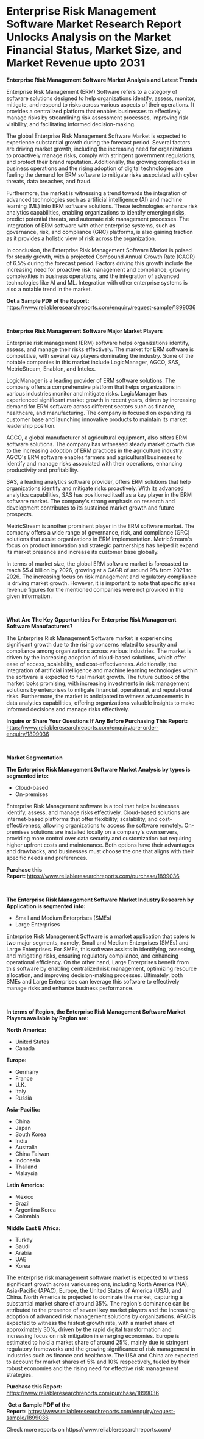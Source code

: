 <p><h1>Enterprise Risk Management Software Market Research Report Unlocks Analysis on the Market Financial Status, Market Size, and Market Revenue upto 2031</h1></p><p><strong>Enterprise Risk Management Software Market Analysis and Latest Trends</strong></p>
<p><p>Enterprise Risk Management (ERM) Software refers to a category of software solutions designed to help organizations identify, assess, monitor, mitigate, and respond to risks across various aspects of their operations. It provides a centralized platform that enables businesses to effectively manage risks by streamlining risk assessment processes, improving risk visibility, and facilitating informed decision-making.</p><p>The global Enterprise Risk Management Software Market is expected to experience substantial growth during the forecast period. Several factors are driving market growth, including the increasing need for organizations to proactively manage risks, comply with stringent government regulations, and protect their brand reputation. Additionally, the growing complexities in business operations and the rising adoption of digital technologies are fueling the demand for ERM software to mitigate risks associated with cyber threats, data breaches, and fraud.</p><p>Furthermore, the market is witnessing a trend towards the integration of advanced technologies such as artificial intelligence (AI) and machine learning (ML) into ERM software solutions. These technologies enhance risk analytics capabilities, enabling organizations to identify emerging risks, predict potential threats, and automate risk management processes. The integration of ERM software with other enterprise systems, such as governance, risk, and compliance (GRC) platforms, is also gaining traction as it provides a holistic view of risk across the organization.</p><p>In conclusion, the Enterprise Risk Management Software Market is poised for steady growth, with a projected Compound Annual Growth Rate (CAGR) of 6.5% during the forecast period. Factors driving this growth include the increasing need for proactive risk management and compliance, growing complexities in business operations, and the integration of advanced technologies like AI and ML. Integration with other enterprise systems is also a notable trend in the market.</p></p>
<p><strong>Get a Sample PDF of the Report:&nbsp;</strong> <a href="https://www.reliableresearchreports.com/enquiry/request-sample/1899036">https://www.reliableresearchreports.com/enquiry/request-sample/1899036</a></p>
<p>&nbsp;</p>
<p><strong>Enterprise Risk Management Software Major Market Players</strong></p>
<p><p>Enterprise risk management (ERM) software helps organizations identify, assess, and manage their risks effectively. The market for ERM software is competitive, with several key players dominating the industry. Some of the notable companies in this market include LogicManager, AGCO, SAS, MetricStream, Enablon, and Intelex.</p><p>LogicManager is a leading provider of ERM software solutions. The company offers a comprehensive platform that helps organizations in various industries monitor and mitigate risks. LogicManager has experienced significant market growth in recent years, driven by increasing demand for ERM software across different sectors such as finance, healthcare, and manufacturing. The company is focused on expanding its customer base and launching innovative products to maintain its market leadership position.</p><p>AGCO, a global manufacturer of agricultural equipment, also offers ERM software solutions. The company has witnessed steady market growth due to the increasing adoption of ERM practices in the agriculture industry. AGCO's ERM software enables farmers and agricultural businesses to identify and manage risks associated with their operations, enhancing productivity and profitability.</p><p>SAS, a leading analytics software provider, offers ERM solutions that help organizations identify and mitigate risks proactively. With its advanced analytics capabilities, SAS has positioned itself as a key player in the ERM software market. The company's strong emphasis on research and development contributes to its sustained market growth and future prospects.</p><p>MetricStream is another prominent player in the ERM software market. The company offers a wide range of governance, risk, and compliance (GRC) solutions that assist organizations in ERM implementation. MetricStream's focus on product innovation and strategic partnerships has helped it expand its market presence and increase its customer base globally.</p><p>In terms of market size, the global ERM software market is forecasted to reach $5.4 billion by 2026, growing at a CAGR of around 9% from 2021 to 2026. The increasing focus on risk management and regulatory compliance is driving market growth. However, it is important to note that specific sales revenue figures for the mentioned companies were not provided in the given information.</p></p>
<p>&nbsp;</p>
<p><strong>What Are The Key Opportunities For Enterprise Risk Management Software Manufacturers?</strong></p>
<p><p>The Enterprise Risk Management Software market is experiencing significant growth due to the rising concerns related to security and compliance among organizations across various industries. The market is driven by the increasing adoption of cloud-based solutions, which offer ease of access, scalability, and cost-effectiveness. Additionally, the integration of artificial intelligence and machine learning technologies within the software is expected to fuel market growth. The future outlook of the market looks promising, with increasing investments in risk management solutions by enterprises to mitigate financial, operational, and reputational risks. Furthermore, the market is anticipated to witness advancements in data analytics capabilities, offering organizations valuable insights to make informed decisions and manage risks effectively.</p></p>
<p><strong>Inquire or Share Your Questions If Any Before Purchasing This Report:</strong> <a href="https://www.reliableresearchreports.com/enquiry/pre-order-enquiry/1899036">https://www.reliableresearchreports.com/enquiry/pre-order-enquiry/1899036</a></p>
<p>&nbsp;</p>
<p><strong>Market Segmentation</strong></p>
<p><strong>The Enterprise Risk Management Software Market Analysis by types is segmented into:</strong></p>
<p><ul><li>Cloud-based</li><li>On-premises</li></ul></p>
<p><p>Enterprise Risk Management software is a tool that helps businesses identify, assess, and manage risks effectively. Cloud-based solutions are internet-based platforms that offer flexibility, scalability, and cost-effectiveness, allowing organizations to access the software remotely. On-premises solutions are installed locally on a company's own servers, providing more control over data security and customization but requiring higher upfront costs and maintenance. Both options have their advantages and drawbacks, and businesses must choose the one that aligns with their specific needs and preferences.</p></p>
<p><strong>Purchase this Report:&nbsp;</strong><a href="https://www.reliableresearchreports.com/purchase/1899036">https://www.reliableresearchreports.com/purchase/1899036</a></p>
<p>&nbsp;</p>
<p><strong>The Enterprise Risk Management Software Market Industry Research by Application is segmented into:</strong></p>
<p><ul><li>Small and Medium Enterprises (SMEs)</li><li>Large Enterprises</li></ul></p>
<p><p>Enterprise Risk Management Software is a market application that caters to two major segments, namely, Small and Medium Enterprises (SMEs) and Large Enterprises. For SMEs, this software assists in identifying, assessing, and mitigating risks, ensuring regulatory compliance, and enhancing operational efficiency. On the other hand, Large Enterprises benefit from this software by enabling centralized risk management, optimizing resource allocation, and improving decision-making processes. Ultimately, both SMEs and Large Enterprises can leverage this software to effectively manage risks and enhance business performance.</p></p>
<p>&nbsp;</p>
<p><strong>In terms of Region, the Enterprise Risk Management Software Market Players available by Region are:</strong></p>
<p>
    <p> <strong> North America: </strong>
        <ul>
            <li>United States</li>
            <li>Canada</li>
        </ul>
        </p> 
    <p> <strong> Europe: </strong>
        <ul>
            <li>Germany</li>
            <li>France</li>
            <li>U.K.</li>
            <li>Italy</li>
            <li>Russia</li>
        </ul>
        </p> 
    <p> <strong> Asia-Pacific: </strong>
        <ul>
            <li>China</li>
            <li>Japan</li>
            <li>South Korea</li>
            <li>India</li>
            <li>Australia</li>
            <li>China Taiwan</li>
            <li>Indonesia</li>
            <li>Thailand</li>
            <li>Malaysia</li>
        </ul>
        </p> 
    <p> <strong> Latin America: </strong>
        <ul>
            <li>Mexico</li>
            <li>Brazil</li>
            <li>Argentina Korea</li>
            <li>Colombia</li>
        </ul>
        </p> 
    <p> <strong> Middle East & Africa: </strong>
        <ul>
            <li>Turkey</li>
            <li>Saudi</li>
            <li>Arabia</li>
            <li>UAE</li>
            <li>Korea</li>
        </ul>
    </p>
    </p>
<p><p>The enterprise risk management software market is expected to witness significant growth across various regions, including North America (NA), Asia-Pacific (APAC), Europe, the United States of America (USA), and China. North America is projected to dominate the market, capturing a substantial market share of around 35%. The region's dominance can be attributed to the presence of several key market players and the increasing adoption of advanced risk management solutions by organizations. APAC is expected to witness the fastest growth rate, with a market share of approximately 30%, driven by the rapid digital transformation and increasing focus on risk mitigation in emerging economies. Europe is estimated to hold a market share of around 25%, mainly due to stringent regulatory frameworks and the growing significance of risk management in industries such as finance and healthcare. The USA and China are expected to account for market shares of 5% and 10% respectively, fueled by their robust economies and the rising need for effective risk management strategies.</p></p>
<p><strong>Purchase this Report: </strong><a href="https://www.reliableresearchreports.com/purchase/1899036">https://www.reliableresearchreports.com/purchase/1899036</a></p>
<p>&nbsp;<strong>Get a Sample PDF of the Report:&nbsp;&nbsp;</strong><a href="https://www.reliableresearchreports.com/enquiry/request-sample/1899036">https://www.reliableresearchreports.com/enquiry/request-sample/1899036</a></p>
<p><strong></strong></p>
<p>Check more reports on https://www.reliableresearchreports.com/</p>